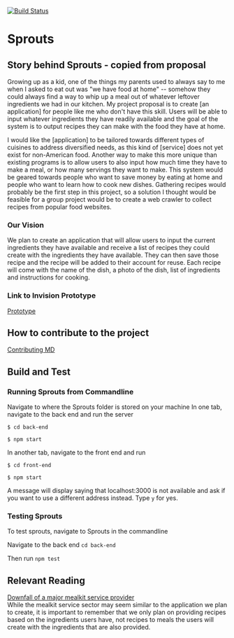 [![Build Status](https://travis-ci.com/nyu-software-engineering/spring-2020-frugal-eye.svg?branch=master)](https://travis-ci.com/nyu-software-engineering/spring-2020-frugal-eye)

# Sprouts

## Story behind Sprouts - copied from proposal
Growing up as a kid, one of the things my parents used to always say to me when I asked to eat out was "we have food at home" -- somehow they could always find a way to whip up a meal out of whatever leftover ingredients we had in our kitchen. My project proposal is to create [an application] for people like me who don't have this skill. Users will be able to input whatever ingredients they have readily available and the goal of the system is to output recipes they can make with the food they have at home.

I would like the [application] to be tailored towards different types of cuisines to address diversified needs, as this kind of [service] does not yet exist for non-American food. Another way to make this more unique than existing programs is to allow users to also input how much time they have to make a meal, or how many servings they want to make. This system would be geared towards people who want to save money by eating at home and people who want to learn how to cook new dishes. Gathering recipes would probably be the first step in this project, so a solution I thought would be feasible for a group project would be to create a web crawler to collect recipes from popular food websites.

### Our Vision
We plan to create an application that will allow users to input the current ingredients they have available and receive a list of recipes they could create with the ingredients they have available. They can then save those recipe and the recipe will be added to their account for reuse. Each recipe will come with the name of the dish, a photo of the dish, list of ingredients and instructions for cooking. 

### Link to Invision Prototype
[Prototype](https://projects.invisionapp.com/share/NDW89AUW5U3#/screens/407506295)

## How to contribute to the project
[Contributing MD](https://github.com/nyu-software-engineering/spring-2020-frugal-eye/blob/master/CONTRIBUTING.md)

## Build and Test
### Running Sprouts from Commandline
Navigate to where the Sprouts folder is stored on your machine
In one tab, navigate to the back end and run the server

```$ cd back-end```

```$ npm start```

In another tab, navigate to the front end and run

```$ cd front-end```

```$ npm start ```

A message will display saying that localhost:3000 is not available and ask if you want to use a different address instead. Type `y` for yes. 

### Testing Sprouts
To test sprouts, navigate to Sprouts in the commandline

Navigate to the back end ```cd back-end``` 

Then run ```npm test```


## Relevant Reading
[Downfall of a major mealkit service provider](https://pitchbook.com/news/articles/recipe-for-disaster-the-meteoric-rise-and-ongoing-demise-of-blue-apron)    
While the mealkit service sector may seem similar to the application we plan to create, it is important to remember that we only plan on providing recipes based on the ingredients users have, not recipes to meals the users will create with the ingredients that are also provided. 
